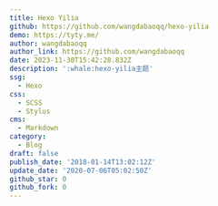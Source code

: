```yaml
---
title: Hexo Yilia
github: https://github.com/wangdabaoqq/hexo-yilia
demo: https://tyty.me/
author: wangdabaoqq
author_link: https://github.com/wangdabaoqq
date: 2023-11-30T15:42:28.832Z
description: ':whale:hexo-yilia主题'
ssg:
  - Hexo
css:
  - SCSS
  - Stylus
cms:
  - Markdown
category:
  - Blog
draft: false
publish_date: '2018-01-14T13:02:12Z'
update_date: '2020-07-06T05:02:50Z'
github_star: 0
github_fork: 0
---
```

